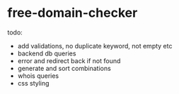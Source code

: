 # free-domain-checker

todo:
- add validations, no duplicate keyword, not empty etc
- backend db queries
- error and redirect back if not found
- generate and sort combinations
- whois queries
- css styling
